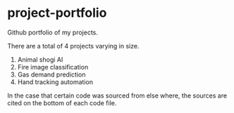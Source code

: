 # project-portfolio
Github portfolio of my projects.

There are a total of 4 projects varying in size.
  1. Animal shogi AI
  2. Fire image classification
  3. Gas demand prediction
  4. Hand tracking automation
 
 In the case that certain code was sourced from else where, the sources are cited on the bottom of each code file.

